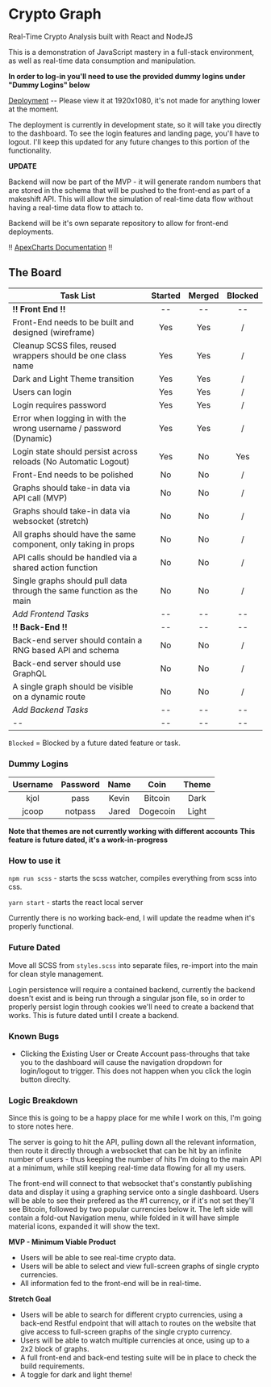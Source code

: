 # Crypto Graph

Real-Time Crypto Analysis built with React and NodeJS

This is a demonstration of JavaScript mastery in a full-stack environment, as well as real-time data consumption and manipulation.

**In order to log-in you'll need to use the provided dummy logins under "Dummy Logins" below**

[Deployment](https://happy-archimedes-9b9973.netlify.com) -- Please view it at 1920x1080, it's not made for anything lower at the moment.

The deployment is currently in development state, so it will take you directly to the dashboard. To see the login features and landing page, you'll have to logout. I'll keep this updated for any future changes to this portion of the functionality.

**UPDATE**

Backend will now be part of the MVP - it will generate random numbers that are stored in the schema that will be pushed to the front-end as part of a makeshift API. This will allow the simulation of real-time data flow without having a real-time data flow to attach to.

Backend will be it's own separate repository to allow for front-end deployments.

!! [ApexCharts Documentation](https://apexcharts.com/docs/installation/) !!

## The Board

| Task List                                                            | Started | Merged | Blocked |
| -------------------------------------------------------------------- | :-----: | :----: | :-----: |
| **!! Front End !!**                                                  |   --    |   --   |   --    |
| Front-End needs to be built and designed (wireframe)                 |   Yes   |  Yes   |    /    |
| Cleanup SCSS files, reused wrappers should be one class name         |   Yes   |  Yes   |    /    |
| Dark and Light Theme transition                                      |   Yes   |  Yes   |    /    |
| Users can login                                                      |   Yes   |  Yes   |    /    |
| Login requires password                                              |   Yes   |  Yes   |    /    |
| Error when logging in with the wrong username / password (Dynamic)   |   Yes   |  Yes   |    /    |
| Login state should persist across reloads (No Automatic Logout)      |   Yes   |   No   |   Yes   |
| Front-End needs to be polished                                       |   No    |   No   |    /    |
| Graphs should take-in data via API call (MVP)                        |   No    |   No   |    /    |
| Graphs should take-in data via websocket (stretch)                   |   No    |   No   |    /    |
| All graphs should have the same component, only taking in props      |   No    |   No   |    /    |
| API calls should be handled via a shared action function             |   No    |   No   |    /    |
| Single graphs should pull data through the same function as the main |   No    |   No   |    /    |
| _Add Frontend Tasks_                                                 |   --    |   --   |   --    |
| **!! Back-End !!**                                                   |   --    |   --   |   --    |
| Back-end server should contain a RNG based API and schema            |   No    |   No   |    /    |
| Back-end server should use GraphQL                                   |   No    |   No   |    /    |
| A single graph should be visible on a dynamic route                  |   No    |   No   |    /    |
| _Add Backend Tasks_                                                  |   --    |   --   |   --    |
| --                                                                   |   --    |   --   |   --    |

`Blocked` = Blocked by a future dated feature or task.

### Dummy Logins

| Username | Password | Name  |   Coin   | Theme |
| :------: | :------: | :---: | :------: | :---: |
|   kjol   |   pass   | Kevin | Bitcoin  | Dark  |
|  jcoop   | notpass  | Jared | Dogecoin | Light |

**Note that themes are not currently working with different accounts**
**This feature is future dated, it's a work-in-progress**

### How to use it

`npm run scss` - starts the scss watcher, compiles everything from scss into css.

`yarn start` - starts the react local server

Currently there is no working back-end, I will update the readme when it's properly functional.

### Future Dated

Move all SCSS from `styles.scss` into separate files, re-import into the main for clean style management.

Login persistence will require a contained backend, currently the backend doesn't exist and is being run through a singular json file, so in order to properly persist login through cookies we'll need to create a backend that works. This is future dated until I create a backend.

### Known Bugs

- Clicking the Existing User or Create Account pass-throughs that take you to the dashboard will cause the navigation dropdown for login/logout to trigger. This does not happen when you click the login button direclty.

### Logic Breakdown

Since this is going to be a happy place for me while I work on this, I'm going to store notes here.

The server is going to hit the API, pulling down all the relevant information, then route it directly through a websocket that can be hit by an infinite number of users - thus keeping the number of hits I'm doing to the main API at a minimum, while still keeping real-time data flowing for all my users.

The front-end will connect to that websocket that's constantly publishing data and display it using a graphing service onto a single dashboard. Users will be able to see their prefered as the #1 currency, or if it's not set they'll see Bitcoin, followed by two popular currencies below it. The left side will contain a fold-out Navigation menu, while folded in it will have simple material icons, expanded it will show the text.

**MVP - Minimum Viable Product**

- Users will be able to see real-time crypto data.
- Users will be able to select and view full-screen graphs of single crypto currencies.
- All information fed to the front-end will be in real-time.

**Stretch Goal**

- Users will be able to search for different crypto currencies, using a back-end Restful endpoint that will attach to routes on the website that give access to full-screen graphs of the single crypto currency.
- Users will be able to watch multiple currencies at once, using up to a 2x2 block of graphs.
- A full front-end and back-end testing suite will be in place to check the build requirements.
- A toggle for dark and light theme!
